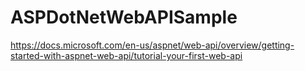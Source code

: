 # ASPDotNetWebAPISample
https://docs.microsoft.com/en-us/aspnet/web-api/overview/getting-started-with-aspnet-web-api/tutorial-your-first-web-api
